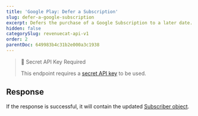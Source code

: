 ```yaml
---
title: 'Google Play: Defer a Subscription'
slug: defer-a-google-subscription
excerpt: Defers the purchase of a Google Subscription to a later date.
hidden: false
categorySlug: revenuecat-api-v1
order: 2
parentDoc: 649983b4c31b2e000a3c1938
---
```

> 🚧 Secret API Key Required
> 
> This endpoint requires a [secret API key](doc:authentication) to be used.

## Response

If the response is successful, it will contain the updated [Subscriber object](ref:subscribers#the-subscriber-object).